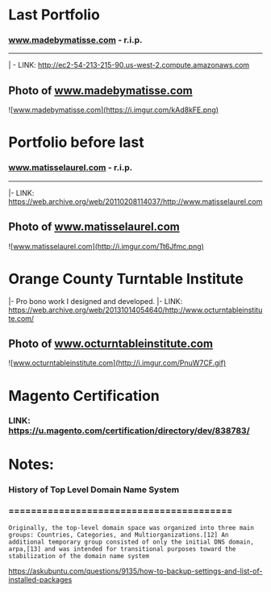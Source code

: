 # Last Portfolio
### www.madebymatisse.com - r.i.p.
--------------------------------------------------------------------------
| - LINK: http://ec2-54-213-215-90.us-west-2.compute.amazonaws.com

## Photo of www.madebymatisse.com
![www.madebymatisse.com](https://i.imgur.com/kAd8kFE.png)

# Portfolio before last
### www.matisselaurel.com - r.i.p.
--------------------------------------------------------------------------
|- LINK: https://web.archive.org/web/20110208114037/http://www.matisselaurel.com

## Photo of www.matisselaurel.com
![www.matisselaurel.com](http://i.imgur.com/Tt6Jfmc.png)

# Orange County Turntable Institute
|- Pro bono work I designed and developed.
|- LINK: https://web.archive.org/web/20131014054640/http://www.octurntableinstitute.com/

## Photo of www.octurntableinstitute.com
![www.octurntableinstitute.com](http://i.imgur.com/PnuW7CF.gif)

# Magento Certification
### LINK: https://u.magento.com/certification/directory/dev/838783/

# Notes:

### History of Top Level Domain Name System
### ========================================
    Originally, the top-level domain space was organized into three main groups: Countries, Categories, and Multiorganizations.[12] An additional temporary group consisted of only the initial DNS domain, arpa,[13] and was intended for transitional purposes toward the stabilization of the domain name system

https://askubuntu.com/questions/9135/how-to-backup-settings-and-list-of-installed-packages

